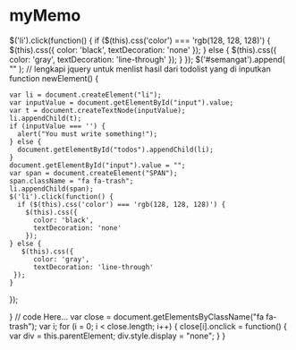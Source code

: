 # myMemo
$('li').click(function() {
  if ($(this).css('color') === 'rgb(128, 128, 128)') {
    $(this).css({
      color: 'black',
      textDecoration: 'none'
    });
  } else {
    $(this).css({
      color: 'gray',
      textDecoration: 'line-through'
    });
  }
});
$('#semangat').append(
  "<audio controls autoplay hidden> <source src='../css/semangat.mp3' type='audio/mpeg' /></audio>"
);
// lengkapi jquery untuk menlist hasil dari todolist yang di inputkan
  function newElement() {

    var li = document.createElement("li");
    var inputValue = document.getElementById("input").value;
    var t = document.createTextNode(inputValue);
    li.appendChild(t);
    if (inputValue === '') {
      alert("You must write something!");
    } else {
      document.getElementById("todos").appendChild(li);
    }
    document.getElementById("input").value = "";
    var span = document.createElement("SPAN");
    span.className = "fa fa-trash";
    li.appendChild(span); 
    $('li').click(function() {
      if ($(this).css('color') === 'rgb(128, 128, 128)') {
        $(this).css({
          color: 'black',
          textDecoration: 'none'
        });
    } else {
       $(this).css({
          color: 'gray',
          textDecoration: 'line-through'
     });
    }
  });
  
} //  code Here...
var close = document.getElementsByClassName("fa fa-trash");
var i;
for (i = 0; i < close.length; i++) {
  close[i].onclick = function() {
    var div = this.parentElement;
    div.style.display = "none";
  }
}


